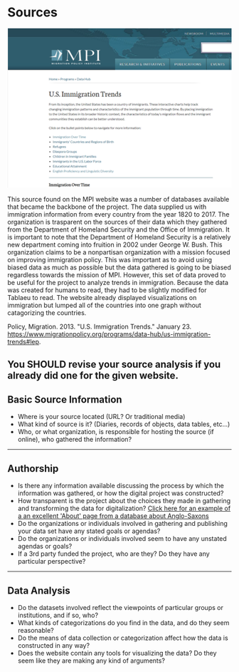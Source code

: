 # Sources

![Migration Policy Institute](https://github.com/Michaelrappa/usa-migration/blob/master/assets/images/ImmigrationDataWebsite.png)

This source found on the MPI website was a number of databases available that became the backbone of the project. The data supplied us with immigration information from every country from the year 1820 to 2017. The organization is trasparent on the sources of their data which they gathered from the Department of Homeland Security and the Office of Immigration. It is important to note that the Department of Homeland Security is a relatively new department coming into fruition in 2002 under George W. Bush. This organization claims to be a nonpartisan organization with a mission focused on improving immigration policy. This was important as to avoid using biased data as much as possible but the data gathered is going to be biased regardless towards the mission of MPI. However, this set of data proved to be useful for the project to analyze trends in immigration. Because the data was created for humans to read, they had to be slightly modified for Tablaeu to read. The website already displayed visualizations on immigration but lumped all of the countries into one graph without catagorizing the countries. 

Policy, Migration. 2013. "U.S. Immigration Trends." January 23. https://www.migrationpolicy.org/programs/data-hub/us-immigration-trends#lep.


**You SHOULD revise your source analysis if you already did one for the given website.**
---

## Basic Source Information

* Where is your source located (URL? Or traditional media)
* What kind of source is it? (Diaries, records of objects, data tables, etc...)
* Who, or what organization, is responsible for hosting the source (if online), who gathered the information?

---

## Authorship

* Is there any information available discussing the process by which the information was gathered, or how the digital project was constructed?
* How transparent is the project about the choices they made in gathering and transforming the data for digitalization? [Click here for an example of a an excellent 'About' page from a database about Anglo-Saxons](http://www.pase.ac.uk/about/index.html)
* Do the organizations or individuals involved in gathering and publishing your data set have any stated goals or agendas?
* Do the organizations or individuals involved seem to have any unstated agendas or goals?
* If a 3rd party funded the project, who are they? Do they have any particular perspective?

---

## Data Analysis

* Do the datasets involved reflect the viewpoints of particular groups or institutions, and if so, who?
* What kinds of categorizations do you find in the data, and do they seem reasonable?
* Do the means of data collection or categorization affect how the data is constructed in any way?
* Does the website contain any tools for visualizing the data? Do they seem like they are making any kind of arguments?
